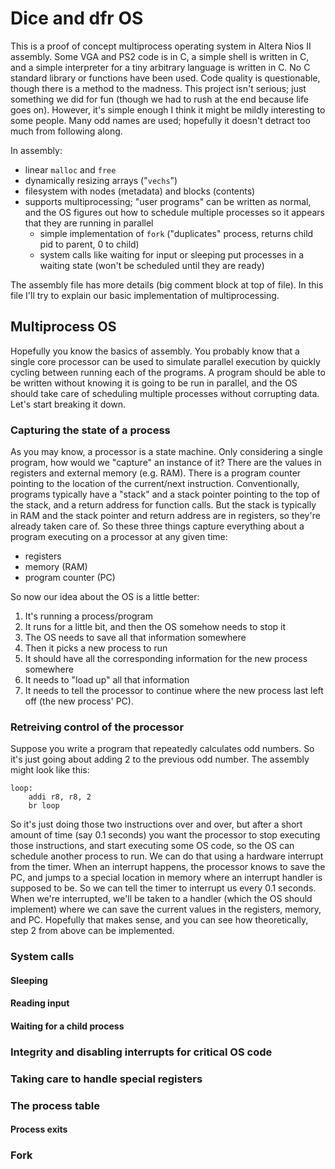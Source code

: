 Dice and dfr OS
===============

This is a proof of concept multiprocess operating system in Altera Nios II assembly.
Some VGA and PS2 code is in C, a simple shell is written in C, and a simple interpreter for a tiny arbitrary language is written in C.
No C standard library or functions have been used.
Code quality is questionable, though there is a method to the madness.
This project isn't serious; just something we did for fun (though we had to rush at the end because life goes on).
However, it's simple enough I think it might be mildly interesting to some people.
Many odd names are used; hopefully it doesn't detract too much from following along.

In assembly:
- linear `malloc` and `free`
- dynamically resizing arrays ("`vechs`")
- filesystem with nodes (metadata) and blocks (contents)
- supports multiprocessing; "user programs" can be written as normal, and the OS figures out how to schedule multiple processes so it appears that they are running in parallel
	- simple implementation of `fork` ("duplicates" process, returns child pid to parent, 0 to child)
	- system calls like waiting for input or sleeping put processes in a waiting state (won't be scheduled until they are ready)

The assembly file has more details (big comment block at top of file).
In this file I'll try to explain our basic implementation of multiprocessing.

## Multiprocess OS
Hopefully you know the basics of assembly.
You probably know that a single core processor can be used to simulate parallel execution by quickly cycling between running each of the programs.
A program should be able to be written without knowing it is going to be run in parallel, and the OS should take care of scheduling multiple processes without corrupting data.
Let's start breaking it down.

### Capturing the state of a process
As you may know, a processor is a state machine.
Only considering a single program, how would we "capture" an instance of it?
There are the values in registers and external memory (e.g. RAM).
There is a program counter pointing to the location of the current/next instruction.
Conventionally, programs typically have a "stack" and a stack pointer pointing to the top of the stack, and a return address for function calls.
But the stack is typically in RAM and the stack pointer and return address are in registers, so they're already taken care of.
So these three things capture everything about a program executing on a processor at any given time:
- registers
- memory (RAM)
- program counter (PC)

So now our idea about the OS is a little better:
1. It's running a process/program
1. It runs for a little bit, and then the OS somehow needs to stop it
1. The OS needs to save all that information somewhere
1. Then it picks a new process to run
1. It should have all the corresponding information for the new process somewhere
1. It needs to "load up" all that information
1. It needs to tell the processor to continue where the new process last left off (the new process' PC).

### Retreiving control of the processor
Suppose you write a program that repeatedly calculates odd numbers.
So it's just going about adding 2 to the previous odd number.
The assembly might look like this:

```
loop:
	addi r8, r8, 2
	br loop
```

So it's just doing those two instructions over and over, but after a short amount of time (say 0.1 seconds) you want the processor to stop executing those instructions, and start executing some OS code, so the OS can schedule another process to run.
We can do that using a hardware interrupt from the timer.
When an interrupt happens, the processor knows to save the PC, and jumps to a special location in memory where an interrupt handler is supposed to be.
So we can tell the timer to interrupt us every 0.1 seconds.
When we're interrupted, we'll be taken to a handler (which the OS should implement) where we can save the current values in the registers, memory, and PC.
Hopefully that makes sense, and you can see how theoretically, step 2 from above can be implemented.

### System calls
#### Sleeping
#### Reading input
#### Waiting for a child process

### Integrity and disabling interrupts for critical OS code

### Taking care to handle special registers


### The process table

#### Process exits

### Fork
